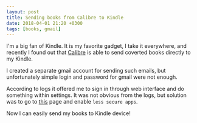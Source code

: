 ```yaml
---
layout: post
title: Sending books from Calibre to Kindle
date: 2018-04-01 21:20 +0300
tags: [books, gmail]
---
```


I'm a big fan of Kindle. It is my favorite gadget, I take it everywhere, and recently I found out that [Calibre](https://calibre-ebook.com/) is able
to send coverted books directly to my Kindle.

I created a separate gmail account for sending such emails, but
unfortunately simple login and password for gmail were not enough.

According to logs it offered me to sign in through web interface and do something within settings.
It was not obvious from the logs, but solution was to go to [this](https://myaccount.google.com/u/2/lesssecureapps?pageId=none) page and enable `less secure apps`.

Now I can easily send my books to Kindle device!

